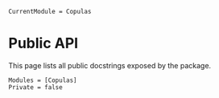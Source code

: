 ```@meta
CurrentModule = Copulas
```

# Public API

This page lists all public docstrings exposed by the package.

```@autodocs
Modules = [Copulas]
Private = false
```
